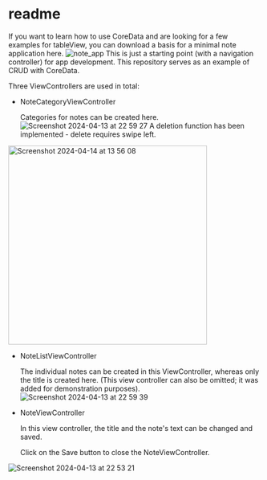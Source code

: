 # readme

If you want to learn how to use CoreData and are looking for a few examples for tableView, you can download a basis for a minimal note application here.
![note_app](https://github.com/SevenAndrew/Notify-iOS17/assets/82178604/d8854683-3e32-447f-a644-cfdbe29b80cb)
This is just a starting point (with a navigation controller) for app development.
This repository serves as an example of CRUD with CoreData.

Three ViewControllers are used in total:

* NoteCategoryViewController

  Categories for notes can be created here. 
 ![Screenshot 2024-04-13 at 22 59 27](https://github.com/SevenAndrew/Notify-iOS17/assets/82178604/1b7a9448-9487-47d8-9222-4ef8884c488c)
A deletion function has been implemented - delete requires swipe left.
<img width="396" alt="Screenshot 2024-04-14 at 13 56 08" src="https://github.com/SevenAndrew/Notify-iOS17/assets/82178604/0f2541f7-a419-48b8-a124-c54b237f9d44">


* NoteListViewController

  The individual notes can be created in this ViewController, whereas only the title is created here.
  (This view controller can also be omitted; it was added for demonstration purposes).
 ![Screenshot 2024-04-13 at 22 59 39](https://github.com/SevenAndrew/Notify-iOS17/assets/82178604/f26b6f29-0c9d-41ce-8b33-3b691eafb7c1)
* NoteViewController

  In this view controller, the title and the note's text can be changed and saved.

  Click on the Save button to close the NoteViewController.
  
![Screenshot 2024-04-13 at 22 53 21](https://github.com/SevenAndrew/Notify-iOS17/assets/82178604/c007dd5c-d7e7-4271-ab84-2955a88c058f)


